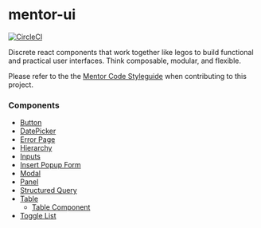 # mentor-ui

[![CircleCI](https://circleci.com/gh/MentorAPM/mentor-ui/tree/master.svg?style=svg&circle-token=fa9f1b0a7757b735640b2ea1bd58e27a3fd8de08)](https://circleci.com/gh/MentorAPM/mentor-ui/tree/master)

Discrete react components that work together like legos to build functional and practical user interfaces. Think composable, modular, and flexible.

Please refer to the the [Mentor Code Styleguide](https://github.com/MentorAPM/mentor-code-styleguide/blob/master/README.md) when contributing to this project.

### Components

- [Button](./src/components/Button)
- [DatePicker](./src/components/DatePicker)
- [Error Page](./src/components/ErrorPage)
- [Hierarchy](./src/components/Hierarchy)
- [Inputs](./src/components/mentor-inputs)
- [Insert Popup Form](./src/components/InsertPopupForm)
- [Modal](./src/components/Modal)
- [Panel](./src/components/Panel)
- [Structured Query](./src/components/structured-query)
- [Table](./src/components/kyle-tables)
  - [Table Component](./src/components/kyle-tables/src/components/Table)
- [Toggle List](./src/components/ToggleList)

